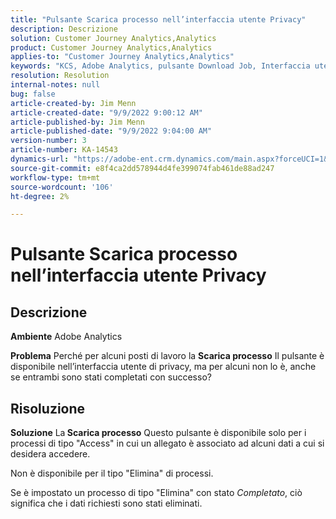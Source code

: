 ```yaml
---
title: "Pulsante Scarica processo nell’interfaccia utente Privacy"
description: Descrizione
solution: Customer Journey Analytics,Analytics
product: Customer Journey Analytics,Analytics
applies-to: "Customer Journey Analytics,Analytics"
keywords: "KCS, Adobe Analytics, pulsante Download Job, Interfaccia utente privacy"
resolution: Resolution
internal-notes: null
bug: false
article-created-by: Jim Menn
article-created-date: "9/9/2022 9:00:12 AM"
article-published-by: Jim Menn
article-published-date: "9/9/2022 9:04:00 AM"
version-number: 3
article-number: KA-14543
dynamics-url: "https://adobe-ent.crm.dynamics.com/main.aspx?forceUCI=1&pagetype=entityrecord&etn=knowledgearticle&id=df343ccf-1d30-ed11-9db1-0022480866ad"
source-git-commit: e8f4ca2dd578944d4fe399074fab461de88ad247
workflow-type: tm+mt
source-wordcount: '106'
ht-degree: 2%

---
```


# Pulsante Scarica processo nell’interfaccia utente Privacy

## Descrizione


<b>Ambiente</b>
Adobe Analytics

<b>Problema</b>
Perché per alcuni posti di lavoro la <b>Scarica processo</b> Il pulsante è disponibile nell’interfaccia utente di privacy, ma per alcuni non lo è, anche se entrambi sono stati completati con successo?


## Risoluzione


<b>Soluzione</b>
La<b> Scarica processo</b> Questo pulsante è disponibile solo per i processi di tipo &quot;Access&quot; in cui un allegato è associato ad alcuni dati a cui si desidera accedere.

Non è disponibile per il tipo &quot;Elimina&quot; di processi.

Se è impostato un processo di tipo &quot;Elimina&quot; con stato *Completato*, ciò significa che i dati richiesti sono stati eliminati.
